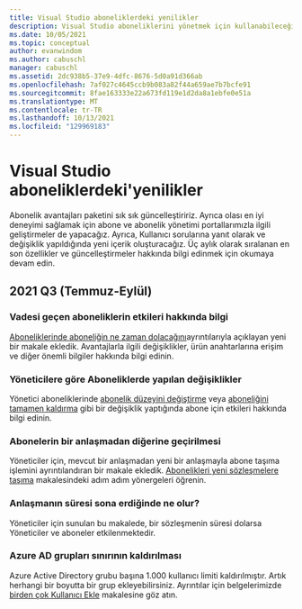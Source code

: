 ```yaml
---
title: Visual Studio aboneliklerdeki yenilikler
description: Visual Studio aboneliklerini yönetmek için kullanabileceğiniz yeni ve güncelleştirilmiş özellikler hakkında bilgi edinin.
ms.date: 10/05/2021
ms.topic: conceptual
author: evanwindom
ms.author: cabuschl
manager: cabuschl
ms.assetid: 2dc938b5-37e9-4dfc-8676-5d0a91d366ab
ms.openlocfilehash: 7af027c4645ccb9b083a82f44a659ae7b7bcfe91
ms.sourcegitcommit: 8fae163333e22a673fd119e1d2da8a1ebfe0e51a
ms.translationtype: MT
ms.contentlocale: tr-TR
ms.lasthandoff: 10/13/2021
ms.locfileid: "129969183"
---
```

# <a name="what39s-new-in-visual-studio-subscriptions"></a>Visual Studio aboneliklerdeki&#39;yenilikler

Abonelik avantajları paketini sık sık güncelleştiririz. Ayrıca olası en iyi deneyimi sağlamak için abone ve abonelik yönetimi portallarımızla ilgili geliştirmeler de yapacağız.  Ayrıca, Kullanıcı sorularına yanıt olarak ve değişiklik yapıldığında yeni içerik oluşturacağız.  Üç aylık olarak sıralanan en son özellikler ve güncelleştirmeler hakkında bilgi edinmek için okumaya devam edin.

## <a name="2021-q3-july---september"></a>2021 Q3 (Temmuz-Eylül)

### <a name="information-about-the-impacts-of-expired-subscriptions"></a>Vadesi geçen aboneliklerin etkileri hakkında bilgi
[Aboneliklerinde aboneliğin ne zaman dolacağını](subscription-expiration.md)ayrıntılarıyla açıklayan yeni bir makale ekledik.  Avantajlarla ilgili değişiklikler, ürün anahtarlarına erişim ve diğer önemli bilgiler hakkında bilgi edinin. 

### <a name="changes-made-to-subscriptions-by-admins"></a>Yöneticilere göre Aboneliklerde yapılan değişiklikler
Yönetici aboneliklerinde [abonelik düzeyini değiştirme](subscription-level-changes.md) veya [aboneliğini tamamen kaldırma](subscription-removed.md) gibi bir değişiklik yaptığında abone için etkileri hakkında bilgi edinin.  

### <a name="migration-of-subscribers-from-one-agreement-to-another"></a>Abonelerin bir anlaşmadan diğerine geçirilmesi
Yöneticiler için, mevcut bir anlaşmadan yeni bir anlaşmayla abone taşıma işlemini ayrıntılandıran bir makale ekledik.  [Abonelikleri yeni sözleşmelere taşıma](migrate-subscriptions.md) makalesindeki adım adım yönergeleri öğrenin. 

### <a name="what-happens-when-an-agreement-expires"></a>Anlaşmanın süresi sona erdiğinde ne olur?
Yöneticiler için sunulan bu makalede, bir sözleşmenin süresi dolarsa Yöneticiler ve aboneler etkilenmektedir.  

### <a name="removal-of-the-limit-on-azure-ad-groups"></a>Azure AD grupları sınırının kaldırılması
Azure Active Directory grubu başına 1.000 kullanıcı limiti kaldırılmıştır.  Artık herhangi bir boyutta bir grup ekleyebilirsiniz.  Ayrıntılar için belgelerimizde [birden çok Kullanıcı Ekle](./assign-license-bulk.md#use-azure-active-directory-groups-to-assign-subscriptions) makalesine göz atın. 

